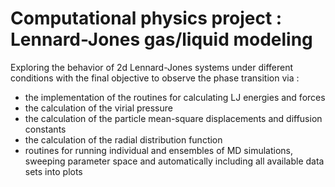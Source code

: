 # Computational physics project : Lennard-Jones gas/liquid modeling 

Exploring the behavior of 2d Lennard-Jones systems under different conditions with the final objective to observe the phase transition via : 

* the implementation of the routines for calculating LJ energies and forces
* the calculation of the virial pressure
* the calculation of the particle mean-square displacements and diffusion constants
* the calculation of the radial distribution function
* routines for running individual and ensembles of MD simulations, sweeping parameter space and automatically including all available data sets into plots
